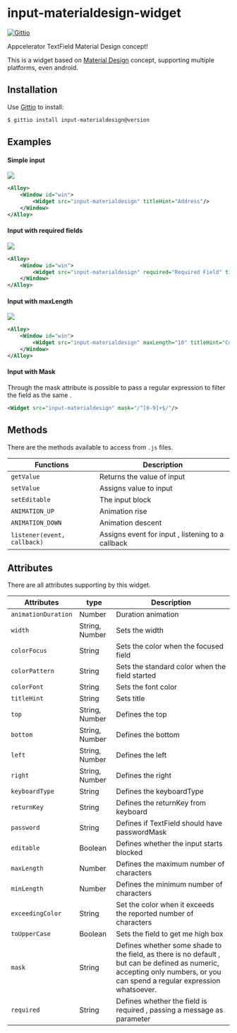 # input-materialdesign-widget
[![Gittio](asset/gittio-usage.png)](http://gitt.io/component/input-materialdesign)

Appcelerator TextField Material Design concept!

This is a widget based on [Material Design](https://material.io/guidelines/) concept, supporting multiple platforms, even android.


## Installation

Use [Gittio](http://gitt.io/) to install:

```sh
$ gittio install input-materialdesign@version
```

## Examples

#### Simple input

<img src="asset/gif_simple.gif"/>

```xml
<Alloy>
    <Window id="win">
	    <Widget src="input-materialdesign" titleHint="Address"/>
	</Window>
</Alloy>
```

#### Input with required fields

<img src="asset/gif_required.gif"/>

```xml 
<Alloy>
	<Window id="win">
		<Widget src="input-materialdesign" required="Required Field" titleHint="Address"/>
	</Window>
</Alloy>
```

#### Input with maxLength

<img src="asset/gif_max.gif"/> 

```xml
<Alloy>
	<Window id="win">
		<Widget src="input-materialdesign" maxLength="10" titleHint="Complement"/>
	</Window>
</Alloy>
```

#### Input with Mask
Through the mask attribute is possible to pass a regular expression to filter the field as the same .

```xml
<Widget src="input-materialdesign" mask="/^[0-9]+$/"/>
```

## Methods
There are the methods available to access from `.js` files.

| Functions | Description |
--- | --- |
| `getValue` | Returns the value of input |
| `setValue` | Assigns value to input |
| `setEditable` | The input block |
| `ANIMATION_UP` | Animation rise |
| `ANIMATION_DOWN` | Animation descent |
| `listener(event, callback)` | Assigns event for input , listening to a callback |


## Attributes

There are all attributes supporting by this widget.

| Attributes | type | Description |
--- | --- | --- |
| `animationDuration` | Number | Duration animation |
| `width` | String, Number | Sets the width |
| `colorFocus` | String | Sets the color when the focused field |
| `colorPattern` | String | Sets the standard color when the field started |
| `colorFont` | String | Sets the font color |
| `titleHint` | String | Sets title |
| `top` | String, Number | Defines the top |
| `bottom` | String, Number | Defines the bottom |
| `left` | String, Number | Defines the left |
| `right` | String, Number | Defines the right |
| `keyboardType` | String | Defines the keyboardType |
| `returnKey` | String | Defines the returnKey from keyboard |
| `password` | String | Defines if TextField should have passwordMask |
| `editable` | Boolean | Defines whether the input starts blocked |
| `maxLength` | Number | Defines the maximum number of characters |
| `minLength` | Number | Defines the minimum number of characters |
| `exceedingColor` | String | Set the color when it exceeds the reported number of characters |
| `toUpperCase` | Boolean | Sets the field to get me high box |
| `mask` | String | Defines whether some shade to the field, as there is no default , but can be defined as numeric, accepting only numbers, or you can spend a regular expression whatsoever. |
| `required` | String | Defines whether the field is required , passing a message as parameter |

